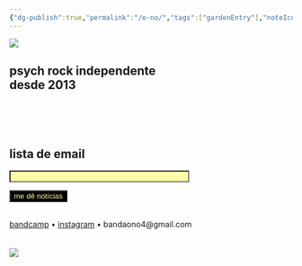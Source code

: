 ```yaml
---
{"dg-publish":true,"permalink":"/o-no/","tags":["gardenEntry"],"noteIcon":"✦"}
---
```


<div style='display:none'>![Mystical-Dragon.gif](/img/user/img/gifs_geo/Mystical-Dragon.gif)</div>
<img src='https://onorock.net/img/user/img/gifs_geo/Mystical-Dragon.gif'><br>

## psych rock independente<br>desde 2013
<br>
<br><br>

## lista de email
<html><form
  action="https://buttondown.com/api/emails/embed-subscribe/onorock"
  method="post"
  target="popupwindow"
  onsubmit="window.open('https://buttondown.com/onorock', 'popupwindow')"
  class="embeddable-buttondown-form"
>

<input type="email" name="email" id="bd-email" 
  style="color:black; background-color: #fffda6; max-width: 320px; width: 100%; box-sizing: border-box;"/>
  
  <input type="submit" value="me dê notícias" style="color:#fffda6;background-color:black;"/>
</form></html>
<br>
<a href='https://onorock.bandcamp.com/' target='_blank'>bandcamp</a> • <a href='https://www.instagram.com/onorock.br/' target='_blank'>instagram</a> • bandaono4@gmail.com
<br><br><br>
<img src='https://onorock.net/img/user/img/gifs_geo/spiral_bottom.gif'>
<div style='display:none'>![spiral_bottom.gif](/img/user/img/gifs_geo/spiral_bottom.gif)</div>





<div style='display:none;'>
![b2.gif](/img/user/img/b2.gif)
</div>

<div style='display:none;'>
![share-img.png](/img/user/img/share-img.png)

![share-img-small.png](/img/user/img/share-img-small.png)
</div>

<html><head>

  <meta name="description" content="o arquivo online do nó: rock independente desde 2013">

  <meta name="twitter:card" value="summary_large_image">

  

  <meta property="og:title" content="o nó" />

  <meta property="og:type" content="article" />

  <meta property="og:url" content="https://onorock.net/" />

  <meta property="og:description" content="o arquivo online do nó: rock independente desde 2013" />

  <meta property="og:image" content="https://raw.githubusercontent.com/rodolfoalmeida01/onoarchive/refs/heads/main/src/site/img/user/img/share-img.png" />

  <meta property="og:image:width" content="1600" />

  <meta property="og:image:height" content="900" />

</head></html>
